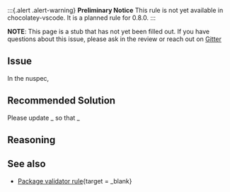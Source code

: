 ﻿---
Title: ChocolateyDependency
Order: 30
Description:
Category: Notes
---

:::{.alert .alert-warning}
**Preliminary Notice**
This rule is not yet available in chocolatey-vscode.
It is a planned rule for 0.8.0.
:::

**NOTE**: This page is a stub that has not yet been filled out. If you have questions about this issue, please ask in the review or reach out on [Gitter](https://gitter.im/chocolatey/chocolatey.org)

## Issue

In the nuspec,

## Recommended Solution

Please update _ so that _

## Reasoning

## See also

- [Package validator rule](https://github.com/chocolatey/package-validator/wiki/ChocolateyDependency){target = _blank}
